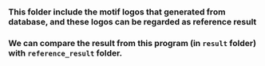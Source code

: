 ### This folder include the motif logos that generated from database, and these logos can be regarded as reference result
### We can compare the result from this program (in `result` folder) with `reference_result` folder.
